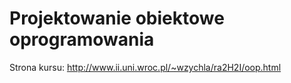 # Projektowanie obiektowe oprogramowania

Strona kursu: http://www.ii.uni.wroc.pl/~wzychla/ra2H2I/oop.html